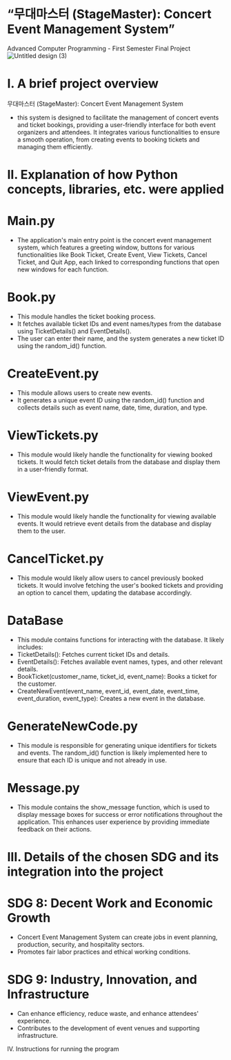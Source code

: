 # “무대마스터 (StageMaster): Concert Event Management System”
Advanced Computer Programming - First Semester Final Project
![Untitled design (3)](https://github.com/user-attachments/assets/75419f6e-5d6b-45fe-b7bf-4742bdbdc6c8)

# I. A brief project overview
무대마스터 (StageMaster): Concert Event Management System
- this system is designed to facilitate the management of concert events and ticket bookings, providing a user-friendly interface for both event organizers and attendees. It integrates various functionalities to ensure a smooth operation, from creating events to booking tickets and managing them efficiently.

# II. Explanation of how Python concepts, libraries, etc. were applied
# Main.py
- The application's main entry point is the concert event management system, which features a greeting window, buttons for various functionalities like Book Ticket, Create Event, View Tickets, Cancel Ticket, and Quit App, each linked to corresponding functions that open new windows for each function.
# Book.py
- This module handles the ticket booking process.
- It fetches available ticket IDs and event names/types from the database using TicketDetails() and EventDetails().
- The user can enter their name, and the system generates a new ticket ID using the random_id() function.
# CreateEvent.py
- This module allows users to create new events.
- It generates a unique event ID using the random_id() function and collects details such as event name, date, time, duration, and type.
# ViewTickets.py
- This module would likely handle the functionality for viewing booked tickets. It would fetch ticket details from the database and display them in a user-friendly format.
# ViewEvent.py
- This module would likely handle the functionality for viewing available events. It would retrieve event details from the database and display them to the user.
# CancelTicket.py
- This module would likely allow users to cancel previously booked tickets. It would involve fetching the user's booked tickets and providing an option to cancel them, updating the database accordingly.
# DataBase
- This module contains functions for interacting with the database. It likely includes:
- TicketDetails(): Fetches current ticket IDs and details.
- EventDetails(): Fetches available event names, types, and other relevant details.
- BookTicket(customer_name, ticket_id, event_name): Books a ticket for the customer.
- CreateNewEvent(event_name, event_id, event_date, event_time, event_duration, event_type): Creates a new event in the database.
# GenerateNewCode.py
- This module is responsible for generating unique identifiers for tickets and events. The random_id() function is likely implemented here to ensure that each ID is unique and not already in use.
# Message.py
- This module contains the show_message function, which is used to display message boxes for success or error notifications throughout the application. This enhances user experience by providing immediate feedback on their actions.

# III. Details of the chosen SDG and its integration into the project
# SDG 8: Decent Work and Economic Growth
- Concert Event Management System can create jobs in event planning, production, security, and hospitality sectors.
- Promotes fair labor practices and ethical working conditions.

# SDG 9: Industry, Innovation, and Infrastructure
- Can enhance efficiency, reduce waste, and enhance attendees' experience.
- Contributes to the development of event venues and supporting infrastructure.

IV. Instructions for running the program
